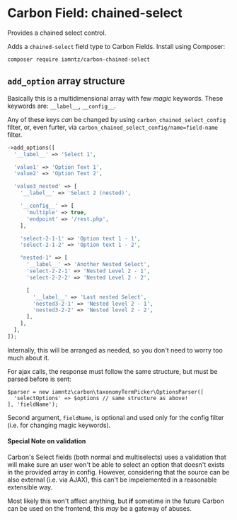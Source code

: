 # Carbon Field: chained-select

Provides a chained select control.

Adds a `chained-select` field type to Carbon Fields. Install using Composer:

```cli
composer require iamntz/carbon-chained-select
```

## `add_option` array structure

Basically this is a multidimensional array with few _magic_ keywords. These keywords are: `__label__`, `__config__`.

Any of these keys *can* be changed by using `carbon_chained_select_config` filter, or, even furter, via `carbon_chained_select_config/name=field-name` filter.

```php
->add_options([
  '__label__' => 'Select 1',

  'value1' => 'Option Text 1',
  'value2' => 'Option Text 2',

  'value3_nested' => [
    '__label__' => 'Select 2 (nested)',

    '__config__' => [
      'multiple' => true,
      'endpoint' => '/rest.php',
    ],

    'select-2-1-1' => 'Option text 1 - 1',
    'select-2-1-2' => 'Option text 1 - 2',

    "nested-1" => [
      '__label__' => 'Another Nested Select',
      'select-2-2-1' => 'Nested Level 2 - 1',
      'select-2-2-2' => 'Nested Level 2 - 2',

      [
        '__label__' => 'Last nested Select',
        'nested3-2-1' => 'Nested level 2 - 1',
        'nested3-2-2' => 'Nested level 2 - 2',
      ],
    ],
  ],
]);
```
Internally, this will be arranged as needed, so you don't need to worry too much about it.

For ajax calls, the response must follow the same structure, but must be parsed before is sent:

```
$parser = new iamntz\carbon\taxonomyTermPicker\OptionsParser([
  'selectOptions' => $options // same structure as above!
], 'fieldName');
```

Second argument, `fieldName`, is optional and used only for the config filter (i.e. for changing magic keywords).

#### Special Note on validation
Carbon's Select fields (both normal and multiselects) uses a validation that will make sure an user won't be able to select an option that doesn't exists in the provided array in config. However, considering that the source can be also external (i.e. via AJAX), this can't be impelemented in a reasonable extensible way.

Most likely this won't affect anything, but **if** sometime in the future Carbon can be used on the frontend, this _may_ be a gateway of abuses.